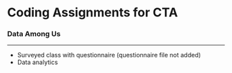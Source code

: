 # Coding Assignments for CTA

### Data Among Us
---
- Surveyed class with questionnaire (questionnaire file not added)
- Data analytics
 
